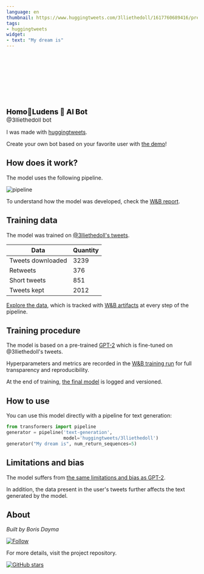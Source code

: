 ```yaml
---
language: en
thumbnail: https://www.huggingtweets.com/3lliethedoll/1617760689416/predictions.png
tags:
- huggingtweets
widget:
- text: "My dream is"
---
```


<div>
<div style="width: 132px; height:132px; border-radius: 50%; background-size: cover; background-image: url('https://pbs.twimg.com/profile_images/1372571751817744388/tQ01SZ4b_400x400.jpg')">
</div>
<div style="margin-top: 8px; font-size: 19px; font-weight: 800">Homo🍄Ludens 🤖 AI Bot </div>
<div style="font-size: 15px">@3lliethedoll bot</div>
</div>

I was made with [huggingtweets](https://github.com/borisdayma/huggingtweets).

Create your own bot based on your favorite user with [the demo](https://colab.research.google.com/github/borisdayma/huggingtweets/blob/master/huggingtweets-demo.ipynb)!

## How does it work?

The model uses the following pipeline.

![pipeline](https://github.com/borisdayma/huggingtweets/blob/master/img/pipeline.png?raw=true)

To understand how the model was developed, check the [W&B report](https://wandb.ai/wandb/huggingtweets/reports/HuggingTweets-Train-a-Model-to-Generate-Tweets--VmlldzoxMTY5MjI).

## Training data

The model was trained on [@3lliethedoll's tweets](https://twitter.com/3lliethedoll).

| Data | Quantity |
| --- | --- |
| Tweets downloaded | 3239 |
| Retweets | 376 |
| Short tweets | 851 |
| Tweets kept | 2012 |

[Explore the data](https://wandb.ai/wandb/huggingtweets/runs/112jw8py/artifacts), which is tracked with [W&B artifacts](https://docs.wandb.com/artifacts) at every step of the pipeline.

## Training procedure

The model is based on a pre-trained [GPT-2](https://huggingface.co/gpt2) which is fine-tuned on @3lliethedoll's tweets.

Hyperparameters and metrics are recorded in the [W&B training run](https://wandb.ai/wandb/huggingtweets/runs/2t85ry1m) for full transparency and reproducibility.

At the end of training, [the final model](https://wandb.ai/wandb/huggingtweets/runs/2t85ry1m/artifacts) is logged and versioned.

## How to use

You can use this model directly with a pipeline for text generation:

```python
from transformers import pipeline
generator = pipeline('text-generation',
                     model='huggingtweets/3lliethedoll')
generator("My dream is", num_return_sequences=5)
```

## Limitations and bias

The model suffers from [the same limitations and bias as GPT-2](https://huggingface.co/gpt2#limitations-and-bias).

In addition, the data present in the user's tweets further affects the text generated by the model.

## About

*Built by Boris Dayma*

[![Follow](https://img.shields.io/twitter/follow/borisdayma?style=social)](https://twitter.com/intent/follow?screen_name=borisdayma)

For more details, visit the project repository.

[![GitHub stars](https://img.shields.io/github/stars/borisdayma/huggingtweets?style=social)](https://github.com/borisdayma/huggingtweets)
